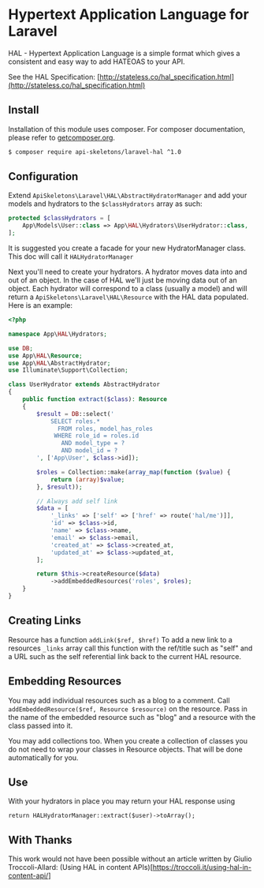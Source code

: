 Hypertext Application Language for Laravel
==========================================

HAL - Hypertext Application Language is a simple format which gives
a consistent and easy way to add HATEOAS to your API.

See the HAL Specification:
[http://stateless.co/hal_specification.html](http://stateless.co/hal_specification.html)


Install
-------

Installation of this module uses composer. For composer documentation, please refer to
[getcomposer.org](http://getcomposer.org/).

```sh
$ composer require api-skeletons/laravel-hal ^1.0
```


Configuration
-------------

Extend `ApiSkeletons\Laravel\HAL\AbstractHydratorManager`
and add your models and hydrators to the `$classHydrators` array as such:
```php
protected $classHydrators = [
    App\Models\User::class => App\HAL\Hydrators\UserHydrator::class,
];
```

It is suggested you create a facade for your new HydratorManager class.  This 
doc will call it `HALHydratorManager`

Next you'll need to create your hydrators.  A hydrator moves data into and out of an
object.  In the case of HAL we'll just be moving data out of an object.  Each 
hydrator will correspond to a class (usually a model) and will return a 
`ApiSkeletons\Laravel\HAL\Resource` with the HAL data populated.  Here is an example:

```php
<?php

namespace App\HAL\Hydrators;

use DB;
use App\HAL\Resource;
use App\HAL\AbstractHydrator;
use Illuminate\Support\Collection;

class UserHydrator extends AbstractHydrator
{
    public function extract($class): Resource
    {
        $result = DB::select('
            SELECT roles.*
              FROM roles, model_has_roles
             WHERE role_id = roles.id
               AND model_type = ?
               AND model_id = ?
        ', ['App\User', $class->id]);

        $roles = Collection::make(array_map(function ($value) {
            return (array)$value;
        }, $result));

        // Always add self link
        $data = [
            '_links' => ['self' => ['href' => route('hal/me')]],
            'id' => $class->id,
            'name' => $class->name,
            'email' => $class->email,
            'created_at' => $class->created_at,
            'updated_at' => $class->updated_at,
        ];

        return $this->createResource($data)
            ->addEmbeddedResources('roles', $roles);
    }
}
```

Creating Links
--------------
Resource has a function `addLink($ref, $href)`  To add a new link to a 
resources `_links` array call this function with the ref/title such as
"self" and a URL such as the self referential link back to the current
HAL resource.


Embedding Resources
-------------------
You may add individual resources such as a blog to a comment.  Call
`addEmbeddedResource($ref, Resource $resource)` on the resource.  Pass
in the name of the embedded resource such as "blog" and a resource
with the class passed into it.  

You may add collections too.  When you create a collection of classes
you do not need to wrap your classes in Resource objects.  That will be
done automatically for you.


Use
---

With your hydrators in place you may return your HAL response using
```
return HALHydratorManager::extract($user)->toArray();
```


With Thanks
-----------

This work would not have been possible without an article written by
Giulio Troccoli-Allard: 
(Using HAL in content APIs)[https://troccoli.it/using-hal-in-content-api/]
